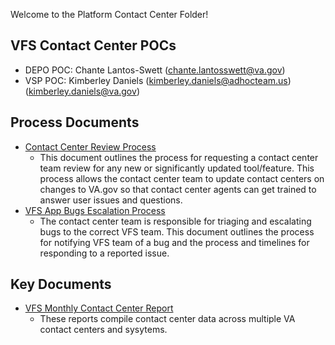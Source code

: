 Welcome to the Platform Contact Center Folder!

## VFS Contact Center POCs
- DEPO POC: Chante Lantos-Swett (chante.lantosswett@va.gov)
- VSP POC: Kimberley Daniels (kimberley.daniels@adhocteam.us) (kimberley.daniels@va.gov)

## Process Documents
- [Contact Center Review Process](https://github.com/department-of-veterans-affairs/va.gov-team/blob/master/platform/contact-center/request-contact-center-review.md) 
  * This document outlines the process for requesting a contact center team review for any new or significantly updated tool/feature. This process allows the contact center team to update contact centers on changes to VA.gov so that contact center agents can get trained to answer user issues and questions.  
- [VFS App Bugs Escalation Process](https://github.com/department-of-veterans-affairs/va.gov-team/blob/master/platform/contact-center/tier-3-escalation-process.md)
  * The contact center team is responsible for triaging and escalating bugs to the correct VFS team. This document outlines the process for notifying VFS team of a bug and the process and timelines for responding to a reported issue. 

## Key Documents
- [VFS Monthly Contact Center Report](https://github.com/department-of-veterans-affairs/va.gov-team/tree/master/teams/vsp/teams/insights-analytics/contact-center/call-center-data)
  * These reports compile contact center data across multiple VA contact centers and sysytems. 





